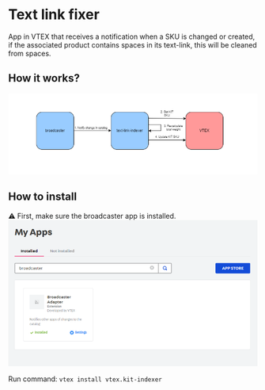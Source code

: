 # Text link fixer

App in VTEX that receives a notification when a SKU is changed or created, if the associated product contains spaces in its text-link, this will be cleaned from spaces.

## How it works?

![diagram](images/diagram.png)

## How to install

⚠️ First, make sure the broadcaster app is installed.
![my-apps](images/apps.png)

Run command: `vtex install vtex.kit-indexer`
